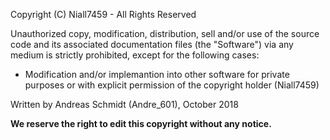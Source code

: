 Copyright (C) Niall7459 - All Rights Reserved

Unauthorized copy, modification, distribution, sell and/or use of the source code and its associated documentation files (the "Software") 
via any medium is strictly prohibited, except for the following cases:
- Modification and/or implemantion into other software for private purposes or with explicit permission of the copyright holder (Niall7459)

Written by Andreas Schmidt (Andre_601), October 2018

**We reserve the right to edit this copyright without any notice.**
